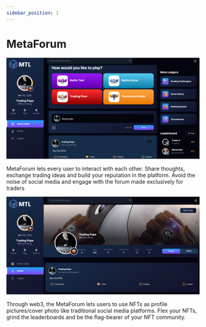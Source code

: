 ```yaml
---
sidebar_position: 1
---
```


# MetaForum

![TradingLeague](../../../static/features/metaforum-1.png)

MetaForum lets every user to interact with each other. Share thoughts, exchange trading ideas and build your reputation in the platform. Avoid the noise of social media and engage with the forum made exclusively for traders

![TradingLeague](../../../static/features/metaforum-2.png)

Through web3, the MetaForum lets users to use NFTs as profile pictures/cover photo like traditional social media platforms.
Flex your NFTs, grind the leaderboards and be the flag-bearer of your NFT community.
